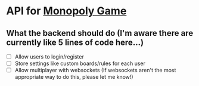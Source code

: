 # API for [Monopoly Game](https://github.com/Arshad-Siddiqui/tech-monopoly)

## What the backend should do (I'm aware there are currently like 5 lines of code here...)

- [ ] Allow users to login/register
- [ ] Store settings like custom boards/rules for each user
- [ ] Allow multiplayer with websockets (If websockets aren't the most appropriate way to do this, please let me know!)
